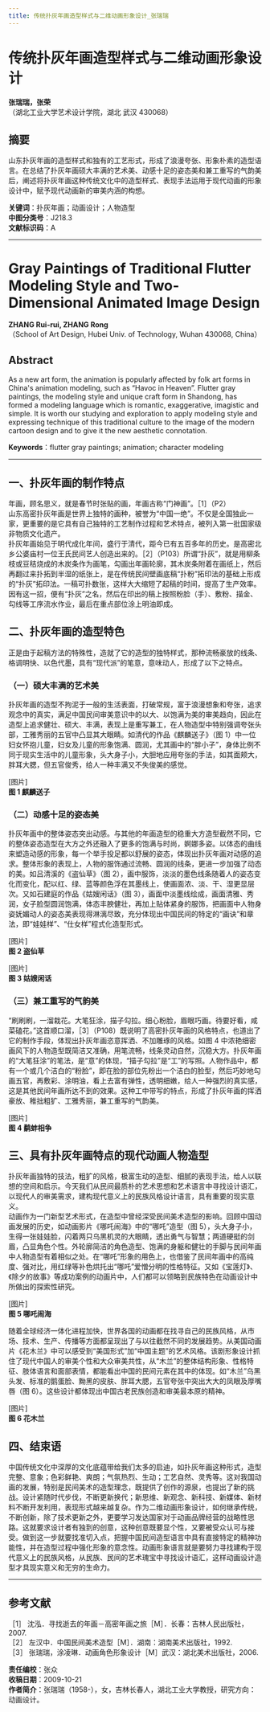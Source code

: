 ```yaml
---
title: 传统扑灰年画造型样式与二维动画形象设计_张瑞瑞
---
```

# 传统扑灰年画造型样式与二维动画形象设计

**张瑞瑞，张荣**  
（湖北工业大学艺术设计学院，湖北 武汉 430068）

## 摘要  
山东扑灰年画的造型样式和独有的工艺形式，形成了浪漫夸张、形象朴素的造型语言。在总结了扑灰年画硕大丰满的艺术美、动感十足的姿态美和兼工重写的气韵美后，阐述将扑灰年画这种传统文化中的造型样式、表现手法运用于现代动画的形象设计中，赋予现代动画新的审美内涵的构想。

**关键词**：扑灰年画；动画设计；人物造型  
**中图分类号**：J218.3  
**文献标识码**：A

---

# Gray Paintings of Traditional Flutter Modeling Style and Two-Dimensional Animated Image Design

**ZHANG Rui-rui, ZHANG Rong**  
（School of Art Design, Hubei Univ. of Technology, Wuhan 430068, China）

## Abstract  
As a new art form, the animation is popularly affected by folk art forms in China's animation modeling, such as “Havoc in Heaven”. Flutter gray paintings, the modeling style and unique craft form in Shandong, has formed a modeling language which is romantic, exaggerative, imagistic and simple. It is worth our studying and exploration to apply modeling style and expressing technique of this traditional culture to the image of the modern cartoon design and to give it the new aesthetic connotation.

**Keywords**：flutter gray paintings; animation; character modeling

---

## 一、扑灰年画的制作特点  
年画，顾名思义，就是春节时张贴的画，年画古称“门神画”。［1］（P2）  
山东高密扑灰年画是世界上独特的画种，被誉为“中国一绝”。不仅是全国独此一家，更重要的是它具有自己独特的工艺制作过程和艺术特点，被列入第一批国家级非物质文化遗产。  
扑灰年画始见于明代成化年间，盛行于清代，距今已有五百多年的历史。是高密北乡公婆庙村一位王氏民间艺人创造出来的。［2］（P103）所谓“扑灰”，就是用柳条枝或豆秸烧成的木炭条作为画笔，勾画出年画轮廓，其木炭条附着在画纸上，然后再翻过来扑拓到半湿的纸张上，是在传统民间壁画底稿“扑粉”拓印法的基础上形成的“扑灰”拓印法。一稿可扑数张，这样大大缩短了起稿的时间，提高了生产效率。因有这一招，便有“扑灰”之名，然后在印出的稿上按照粉脸（手）、敷粉、描金、勾线等工序流水作业，最后在重点部位涂上明油即成。

## 二、扑灰年画的造型特色  
正是由于起稿方法的特殊性，造就了它的造型的独特样式，那种流畅豪放的线条、格调明快、以色代墨，具有“现代派”的笔意，意味动人，形成了以下之特点。

### （一）硕大丰满的艺术美  
扑灰年画的造型不拘泥于一般的生活表面，打破常规，富于浪漫想象和夸张，追求观念中的真实，满足中国民间审美意识中的以大、以饱满为美的审美趋向，因此在造型上追求健壮、硕大、丰满，表现上是重写兼工，在人物造型中特别强调夸张头部，工雅秀丽的五官中凸显其大眼睛。如清代的作品《麒麟送子》（图 1）中一位妇女怀抱儿童，妇女及儿童的形象饱满、圆润，尤其画中的“胖小子”，身体比例不同于现实生活中的儿童形象，头大身子小，大胆地应用夸张的手法，如其面颊大，胖耳大腮，但五官俊秀，给人一种丰满又不失俊美的感觉。  

[图片]  
**图 1 麒麟送子**

### （二）动感十足的姿态美  
扑灰年画中的整体姿态突出动感。与其他的年画造型的稳重大方造型截然不同，它的整体姿态造型在大方之外还融入了更多的饱满与时尚，婀娜多姿。以体态的曲线来塑造动感的形象，每一个举手投足都以舒展的姿态，体现出扑灰年画对动感的追求。整体形象的表现上，人物的服饰通过流畅、圆润的线条，更进一步加强了动态的美。如吕清溪的《盗仙草》（图 2），画中服饰，淡淡的墨色线条随着人的姿态变化而变化，配以红、绿、蓝等颜色浮在其墨线上，使画面浓、淡、干、湿更显层次。又如石建庭的作品《姑嫂闲话》（图 3），画面中淡墨线绘成，画面清雅、秀润，女子脸型圆润饱满，体态丰腴健壮，再加上贴体紧身的服饰，把画面中人物身姿妩媚动人的姿态美表现得淋漓尽致，充分体现出中国民间的特定的“画诀”和章法，即“娃娃样”、“仕女样”程式化造型形式。  

[图片]  
**图 2 盗仙草**  

[图片]  
**图 3 姑嫂闲话**

### （三）兼工重写的气韵美  
“刷刷刷，一溜栽花。大笔狂涂，描子勾拉。细心粉脸，眉眼巧画。待要好看，咸菜磕花。”这首顺口溜，［3］（P108）既说明了高密扑灰年画的风格特点，也道出了它的制作手段，体现出扑灰年画恣意挥洒、不加雕琢的风格。如图 4 中浓艳细密画风下的人物造型既简洁又准确，用笔流畅，线条灵动自然，沉稳大方。扑灰年画的“大笔狂涂”的笔法，是“意”的体现，“描子勾拉”是“工”的写照。人物作品中，都有一个或几个洁白的“粉脸”，即在脸的部位先粉出一个洁白的脸型，然后巧妙地勾画五官，再敷彩、涂明油，看上去富有弹性，透明细嫩，给人一种强烈的真实感，这是其他民间年画所达不到的效果。这种工中带写的特点，形成了扑灰年画的挥洒豪放、稚拙粗犷、工雅秀丽，兼工重写的气韵美。  

[图片]  
**图 4 鹬蚌相争**

## 三、具有扑灰年画特点的现代动画人物造型  
扑灰年画独特的技法，粗犷的风格，极富生动的造型、细腻的表现手法，给人以联想的空间和启示。今天我们从民间最质朴的艺术思想和艺术语言中寻找设计语汇，以现代人的审美需求，建构现代意义上的民族风格设计语言，具有重要的现实意义。  
动画作为一门新型艺术形式，在造型中曾经深受民间美术造型的影响。回顾中国动画发展的历史，如动画影片《哪吒闹海》中的“哪吒”造型（图 5），头大身子小，生得一张娃娃脸，闪着两只乌黑机灵的大眼睛，透出勇气与智慧；两道硬挺的剑眉，凸显角色个性。外轮廓简洁的角色造型、饱满的身躯和健壮的手脚与民间年画中人物造型有着相似之处。在“哪吒”形象的用色上，也借鉴了民间年画中的高纯度、强对比，用红绿等补色烘托出“哪吒”爱憎分明的性格特征。又如《宝莲灯》、《除夕的故事》等成功案例的动画片中，人们都可以领略到民族特色在动画设计中所做出的探索性研究。  

[图片]  
**图 5 哪吒闹海**

随着全球经济一体化进程加快，世界各国的动画都在找寻自己的民族风格，从市场、技术、生产、传播等方面都呈现出了与以往截然不同的发展趋势。从美国动画片《花木兰》中可以感受到“美国形式”加“中国主题”的艺术风格。该剧形象设计抓住了现代中国人的审美个性和大众审美共性，从“木兰”的整体结构形象、性格特征、肢体语言和面部表情，都能看出中国的民间元素在其中的体现。如“木兰”乌黑头发、标准的鹅蛋脸、黝黑的皮肤、胖耳大腮，五官夸张中突出大大的凤眼及厚嘴唇（图 6）。这些设计都体现出中国古老民族创造和审美最本原的精神。  

[图片]  
**图 6 花木兰**

## 四、结束语  
中国传统文化中深厚的文化底蕴带给我们太多的启迪，如扑灰年画这种形式，造型完整、意象；色彩鲜艳、爽朗；气氛热烈、生动；工艺自然、灵秀等。这对我国动画的发展，特别是民间美术的造型理念，既提供了创作的源泉，也提出了新的挑战。设计紧随时代步伐，不断更新换代；新思维、新观念、新科技、新媒体、新材料不断开发利用，表现形式越来越复杂。作为二维动画形象设计，如何继承传统，不断创新，除了技术更新之外，更要学习发达国家对于动画品牌经营的战略性思路。这就要求设计者有独到的创意，这种创意既要显个性，又要被受众认可与接受。做到这一步就要找准切入点，把握中国民间造型语言中具有直接特定的精神功能性，并在造型过程中强化形象的意念性。动画形象语言就是要努力寻找建构于现代意义上的民族风格，从民族、民间的艺术瑰宝中寻找设计语汇，这样动画设计造型才具现实意义和无穷的生命力。

---

## 参考文献  
［1］ 沈泓．寻找逝去的年画－高密年画之旅［M］．长春：吉林人民出版社，2007.  
［2］ 左汉中．中国民间美术造型［M］．湖南：湖南美术出版社，1992.  
［3］ 张瑞瑞，涂凌琳．动画角色形象设计［M］武汉：湖北美术出版社，2006.

**责任编校**：张众  
**收稿日期**：2009-10-21  
**作者简介**：张瑞瑞（1958-），女，吉林长春人，湖北工业大学教授，研究方向：动画设计。